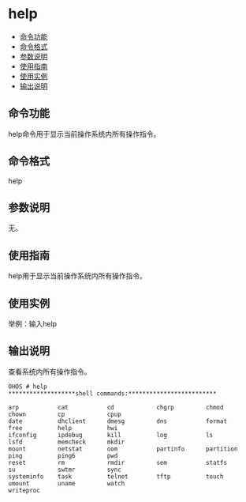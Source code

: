 # help<a name="ZH-CN_TOPIC_0000001052170303"></a>

-   [命令功能](#section991211345413)
-   [命令格式](#section19103204016410)
-   [参数说明](#section1533416233432)
-   [使用指南](#section4156445417)
-   [使用实例](#section12776124712417)
-   [输出说明](#section092662412544)

## 命令功能<a name="section991211345413"></a>

help命令用于显示当前操作系统内所有操作指令。

## 命令格式<a name="section19103204016410"></a>

help

## 参数说明<a name="section1533416233432"></a>

无。

## 使用指南<a name="section4156445417"></a>

help用于显示当前操作系统内所有操作指令。

## 使用实例<a name="section12776124712417"></a>

举例：输入help

## 输出说明<a name="section092662412544"></a>

查看系统内所有操作指令。

```
OHOS # help
*******************shell commands:*************************

arp           cat           cd            chgrp         chmod         chown         cp            cpup          
date          dhclient      dmesg         dns           format        free          help          hwi           
ifconfig      ipdebug       kill          log           ls            lsfd          memcheck      mkdir         
mount         netstat       oom           partinfo      partition     ping          ping6         pwd           
reset         rm            rmdir         sem           statfs        su            swtmr         sync          
systeminfo    task          telnet        tftp          touch         umount        uname         watch         
writeproc     
```

